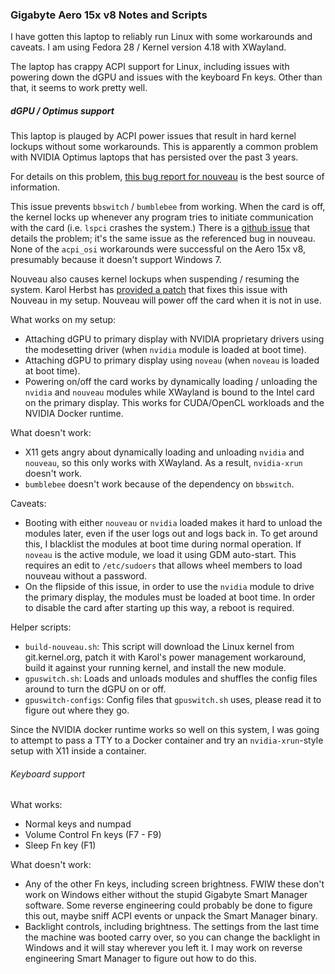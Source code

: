### Gigabyte Aero 15x v8 Notes and Scripts

I have gotten this laptop to reliably run Linux with some workarounds and caveats. I am using Fedora 28 / Kernel version 4.18 with XWayland.

The laptop has crappy ACPI support for Linux, including issues with powering down the dGPU and issues with the keyboard Fn keys. Other than that, it seems to work pretty well.

##### dGPU / Optimus support

This laptop is plauged by ACPI power issues that result in hard kernel lockups without some workarounds. This is apparently a common problem with NVIDIA Optimus laptops that has persisted over the past 3 years.

For details on this problem, [this bug report for nouveau](https://bugzilla.kernel.org/show_bug.cgi?id=156341) is the best source of information.

This issue prevents `bbswitch` / `bumblebee` from working. When the card is off, the kernel locks up whenever any program tries to initiate communication with the card (i.e. `lspci` crashes the system.) There is a [github issue](https://github.com/Bumblebee-Project/Bumblebee/issues/764#issuecomment-234494238) that details the problem; it's the same issue as the referenced bug in nouveau. None of the `acpi_osi` workarounds were successful on the Aero 15x v8, presumably because it doesn't support Windows 7.

Nouveau also causes kernel lockups when suspending / resuming the system. Karol Herbst has [provided a patch](https://bugzilla.kernel.org/show_bug.cgi?id=156341#c93) that fixes this issue with Nouveau in my setup. Nouveau will power off the card when it is not in use.

What works on my setup:
* Attaching dGPU to primary display with NVIDIA proprietary drivers using the modesetting driver (when `nvidia` module is loaded at boot time).
* Attaching dGPU to primary display using `noveau` (when `noveau` is loaded at boot time).
* Powering on/off the card works by dynamically loading / unloading the `nvidia` and `nouveau` modules while XWayland is bound to the Intel card on the primary display. This works for CUDA/OpenCL workloads and the NVIDIA Docker runtime.

What doesn't work:
* X11 gets angry about dynamically loading and unloading `nvidia` and `nouveau`, so this only works with XWayland. As a result, `nvidia-xrun` doesn't work.
* `bumblebee` doesn't work because of the dependency on `bbswitch`.

Caveats:
* Booting with either `nouveau` or `nvidia` loaded makes it hard to unload the modules later, even if the user logs out and logs back in. To get around this, I blacklist the modules at boot time during normal operation. If `noveau` is the active module, we load it using GDM auto-start. This requires an edit to `/etc/sudoers` that allows wheel members to load nouveau without a password.
* On the flipside of this issue, in order to use the `nvidia` module to drive the primary display, the modules must be loaded at boot time. In order to disable the card after starting up this way, a reboot is required.

Helper scripts:
* `build-nouveau.sh`: This script will download the Linux kernel from git.kernel.org, patch it with Karol's power management workaround, build it against your running kernel, and install the new module.
* `gpuswitch.sh`: Loads and unloads modules and shuffles the config files around to turn the dGPU on or off.
* `gpuswitch-configs`: Config files that `gpuswitch.sh` uses, please read it to figure out where they go.

Since the NVIDIA docker runtime works so well on this system, I was going to attempt to pass a TTY to a Docker container and try an `nvidia-xrun`-style setup with X11 inside a container.

###### Keyboard support

What works:
* Normal keys and numpad
* Volume Control Fn keys (F7 - F9)
* Sleep Fn key (F1)

What doesn't work:
* Any of the other Fn keys, including screen brightness. FWIW these don't work on Windows either without the stupid Gigabyte Smart Manager software. Some reverse engineering could probably be done to figure this out, maybe sniff ACPI events or unpack the Smart Manager binary.
* Backlight controls, including brightness. The settings from the last time the machine was booted carry over, so you can change the backlight in Windows and it will stay wherever you left it. I may work on reverse engineering Smart Manager to figure out how to do this.
